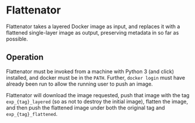 # Flattenator

Flattenator takes a layered Docker image as input, and replaces it with a
flattened single-layer image as output, preserving metadata in so far as
possible.

## Operation

Flattenator must be invoked from a machine with Python 3 (and click)
installed, and docker must be in the `PATH`.  Further, `docker login`
must have already been run to allow the running user to push an image.

Flattenator will download the image requested, push that image with the
tag `exp_{tag}_layered` (so as not to destroy the initial image),
flatten the image, and then push the flattened image under both the
original tag and `exp_{tag}_flattened`.
